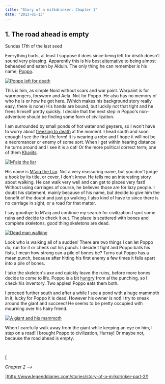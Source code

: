 ```yaml
---
title: "Story of a milkdrinker: Chapter 1"
date: "2013-01-13"
---
```


## **1\. The road ahead is empty**

Sundas 17th of the last seed

Everything hurts, at least I suppose it does since being left for death doesn't sound very pleasing. Apparently this is his best [alternative](http://skyrim.nexusmods.com/mods/9557) to being almost beheaded and eaten by Alduin. The only thing he can remember is his name; [Poppo](http://en.wikipedia.org/wiki/Poppo_(Frisian)).

[![Poppo left for death](images/Poppo-left-for-death.png)](http://www.legenddiaries.com/stories/part-1-story-of-a-milkdrinker/attachment/poppo-left-for-death/)

This is him, as simple Nord without scars and war paint. Warpaint is for warmongers, forsworn and Aela. Not for Poppo. He also has no memory of who he is or how he got here. (Which makes his background story really easy, there is none) His hands are bound, but luckily not that tight and he frees himself pretty quickly. I decide that the next step in Poppo's non-adventure should be finding some form of civilization.

I am surrounded by small ponds of hot water and geysers, so I won't have to worry about [freezing to death](http://skyrim.nexusmods.com/mods/11163) at the moment. I head south and soon enough I see the first life form! It is wearing a robe and I hope it will not be a necromancer or enemy of some sort. When I get within hearing distance he turns around and I see it is a cat! Or the more political correct term; one of them [Khajiits](http://elderscrolls.wikia.com/wiki/Khajiit).

[![M'aiq the liar](images/Maiq.jpg)](http://www.legenddiaries.com/stories/part-1-story-of-a-milkdrinker/attachment/maiq/)

His name is [M'aiq the Liar](http://elderscrolls.wikia.com/wiki/M'aiq_the_Liar). Not a very reassuring name, but you don't judge a book by its title, or cover, I don't know. He tells me an interesting story about walking. He can walk very well and can get to places very fast! Without using carriages of course, he believes those are for lazy people. I doubt his statement, mainly because of his name, but decide to give him the benefit of the doubt and just go walking. I also kind of have to since there is no carriage in sight, or a road for that matter.

I say goodbye to M'aiq and continue my search for civilization.I spot some ruins and decide to check it out. The place is scattered with bones and complete skeletons, good thing skeletons are dead.

[![Dead man walking](images/Dead-man-walking.jpg)](http://www.legenddiaries.com/stories/part-1-story-of-a-milkdrinker/attachment/dead-man-walking/)

Look who is walking all of a sudden! There are two things I can let Poppo do, run for it or check out his punch. I decide t fight and Poppo balls his fists, I mean how strong can a pile of bones be? Turns out Poppo has a mean punch, because after hitting his first enemy a few times it falls apart into a pile of bones.

I take the skeleton's axe and quickly leave the ruins, before more bones decide to come to life. Poppo is a bit [hungry](http://skyrim.nexusmods.com/mods/26228) from al the punching, so I check his inventory. Two apples! Poppo eats them both.

I proceed further south and after a while I see a pond with a huge mammoth in it, lucky for Poppo it is dead. However his owner is not! I try to sneak around the giant and succeed! He seems to be pretty occupied with mourning over his hairy friend.

[![A giant and his mammoth](images/A-giant-and-his-mammoth.jpg)](http://www.legenddiaries.com/stories/part-1-story-of-a-milkdrinker/attachment/a-giant-and-his-mammoth/)

When I carefully walk away from the giant while keeping an eye on him, I step on a road! I brought Poppo to civilization, Hurray! Or maybe not, because the road ahead is empty.

 

[

_Chapter 2 -->_

](http://www.legenddiaries.com/stories/story-of-a-milkdrinker-part-2/)
